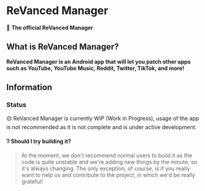 # ReVanced Manager
💊 **The official ReVanced Manager**
## What is ReVanced Manager?
**ReVanced Manager is an Android app that will let you patch other apps such as YouTube, YouTube Music, Reddit, Twitter, TikTok, and more!**

## Information

### Status
🟡 ReVanced Manager is currently WIP (Work in Progress), usage of the app is not recommended as it is not complete and is under active development. 
#### ❔ Should I try building it?
> At the moment, we don't recommend normal users to build it as the code is quite unstable and we're adding new things by the minute, so it's always changing. The only exception, of course, is if you really want to help us and contribute to the project, in which we'd be really grateful!

